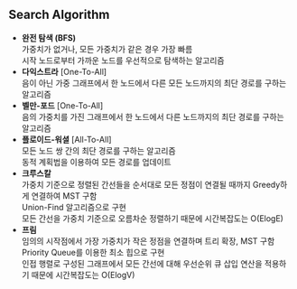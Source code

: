 ## Search Algorithm
- **완전 탐색 (BFS)**  
    가중치가 없거나, 모든 가중치가 같은 경우 가장 빠름  
    시작 노드로부터 가까운 노드를 우선적으로 탐색하는 알고리즘
- **다익스트라** [One-To-All]  
    음이 아닌 가중 그래프에서 한 노드에서 다른 모든 노드까지의 최단 경로를 구하는 알고리즘 
- **벨만-포드** [One-To-All]  
    음의 가중치를 가진 그래프에서 한 노드에서 다른 노드까지의 최단 경로를 구하는 알고리즘 
- **플로이드-워셜** [All-To-All]  
    모든 노드 쌍 간의 최단 경로를 구하는 알고리즘  
    동적 계획법을 이용하여 모든 경로를 업데이트
- **크루스칼**  
    가중치 기준으로 정렬된 간선들을 순서대로 모든 정점이 연결될 때까지 Greedy하게 연결하여 MST 구함  
    Union-Find 알고리즘으로 구현  
    모든 간선을 가중치 기준으로 오름차순 정렬하기 때문에 시간복잡도는 O(ElogE)
- **프림**  
    임의의 시작점에서 가장 가중치가 작은 정점을 연결하며 트리 확장, MST 구함  
    Priority Queue를 이용한 최소 힙으로 구현  
    인접 행렬로 구성된 그래프에서 모든 간선에 대해 우선순위 큐 삽입 연산을 적용하기 때문에 시간복잡도는 O(ElogV)
